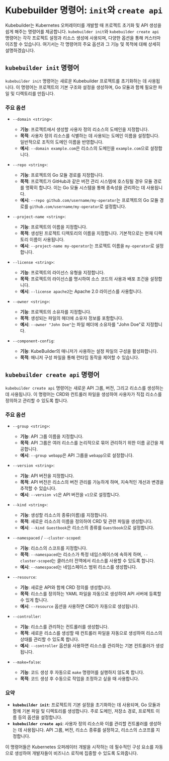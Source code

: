 
# Kubebuilder 명령어: `init`와 `create api`

Kubebuilder는 Kubernetes 오퍼레이터를 개발할 때 프로젝트 초기화 및 API 생성을 쉽게 해주는 명령어를 제공합니다. `kubebuilder init`와 `kubebuilder create api` 명령어는 각각 프로젝트 설정과 리소스 생성에 사용되며, 다양한 옵션을 통해 커스터마이즈할 수 있습니다. 여기서는 각 명령어의 주요 옵션과 그 기능 및 목적에 대해 상세히 설명하겠습니다.

## `kubebuilder init` 명령어

`kubebuilder init` 명령어는 새로운 Kubebuilder 프로젝트를 초기화하는 데 사용됩니다. 이 명령어는 프로젝트의 기본 구조와 설정을 생성하며, Go 모듈과 함께 필요한 파일 및 디렉토리를 만듭니다.

### 주요 옵션

- `--domain <string>`:
  - **기능**: 프로젝트에서 생성할 사용자 정의 리소스의 도메인을 지정합니다.
  - **목적**: 사용자 정의 리소스를 식별하는 데 사용되는 도메인 이름을 설정합니다. 일반적으로 조직의 도메인 이름을 반영합니다.
  - **예시**: `--domain example.com`은 리소스의 도메인을 `example.com`으로 설정합니다.

- `--repo <string>`:
  - **기능**: 프로젝트의 Go 모듈 경로를 지정합니다.
  - **목적**: 프로젝트가 GitHub과 같은 버전 관리 시스템에 호스팅될 경우 모듈 경로를 명확히 합니다. 이는 Go 모듈 시스템을 통해 종속성을 관리하는 데 사용됩니다.
  - **예시**: `--repo github.com/username/my-operator`는 프로젝트의 Go 모듈 경로를 `github.com/username/my-operator`로 설정합니다.

- `--project-name <string>`:
  - **기능**: 프로젝트의 이름을 지정합니다.
  - **목적**: 생성된 프로젝트 디렉토리의 이름을 지정합니다. 기본적으로는 현재 디렉토리 이름이 사용됩니다.
  - **예시**: `--project-name my-operator`는 프로젝트 이름을 `my-operator`로 설정합니다.

- `--license <string>`:
  - **기능**: 프로젝트의 라이선스 유형을 지정합니다.
  - **목적**: 프로젝트의 라이선스를 명시하여 소스 코드의 사용과 배포 조건을 설정합니다.
  - **예시**: `--license apache2`는 Apache 2.0 라이선스를 사용합니다.

- `--owner <string>`:
  - **기능**: 프로젝트의 소유자를 지정합니다.
  - **목적**: 생성되는 파일의 헤더에 소유자 정보를 포함합니다.
  - **예시**: `--owner "John Doe"`는 파일 헤더에 소유자를 "John Doe"로 지정합니다.

- `--component-config`:
  - **기능**: KubeBuilder의 매니저가 사용하는 설정 파일의 구성을 활성화합니다.
  - **목적**: 매니저 구성 파일을 통해 런타임 동작을 제어할 수 있습니다.

## `kubebuilder create api` 명령어

`kubebuilder create api` 명령어는 새로운 API 그룹, 버전, 그리고 리소스를 생성하는 데 사용됩니다. 이 명령어는 CRD와 컨트롤러 파일을 생성하여 사용자가 직접 리소스를 정의하고 관리할 수 있도록 합니다.

### 주요 옵션

- `--group <string>`:
  - **기능**: API 그룹 이름을 지정합니다.
  - **목적**: API 그룹은 여러 리소스를 논리적으로 묶어 관리하기 위한 이름 공간을 제공합니다.
  - **예시**: `--group webapp`은 API 그룹을 `webapp`으로 설정합니다.

- `--version <string>`:
  - **기능**: API 버전을 지정합니다.
  - **목적**: API 버전은 리소스의 버전 관리를 가능하게 하며, 지속적인 개선과 변경을 추적할 수 있습니다.
  - **예시**: `--version v1`은 API 버전을 `v1`으로 설정합니다.

- `--kind <string>`:
  - **기능**: 생성할 리소스의 종류(이름)를 지정합니다.
  - **목적**: 새로운 리소스의 이름을 정의하여 CRD 및 관련 파일을 생성합니다.
  - **예시**: `--kind Guestbook`은 리소스의 종류를 `Guestbook`으로 설정합니다.

- `--namespaced` / `--cluster-scoped`:
  - **기능**: 리소스의 스코프를 지정합니다.
  - **목적**: `--namespaced`는 리소스가 특정 네임스페이스에 속하게 하며, `--cluster-scoped`는 클러스터 전역에서 리소스를 사용할 수 있도록 합니다.
  - **예시**: `--namespaced`는 네임스페이스 범위 리소스를 생성합니다.

- `--resource`:
  - **기능**: 새로운 API와 함께 CRD 정의를 생성합니다.
  - **목적**: 리소스를 정의하는 YAML 파일을 자동으로 생성하여 API 서버에 등록할 수 있게 합니다.
  - **예시**: `--resource` 옵션을 사용하면 CRD가 자동으로 생성됩니다.

- `--controller`:
  - **기능**: 리소스를 관리하는 컨트롤러를 생성합니다.
  - **목적**: 새로운 리소스를 생성할 때 컨트롤러 파일을 자동으로 생성하여 리소스의 상태를 관리할 수 있도록 합니다.
  - **예시**: `--controller` 옵션을 사용하면 리소스를 관리하는 기본 컨트롤러가 생성됩니다.

- `--make=false`:
  - **기능**: 코드 생성 후 자동으로 `make` 명령어를 실행하지 않도록 합니다.
  - **목적**: 코드 생성 후 수동으로 작업을 조정하고 싶을 때 사용합니다.

### 요약

- **`kubebuilder init`**: 프로젝트의 기본 설정을 초기화하는 데 사용되며, Go 모듈과 함께 기본 파일 및 디렉토리를 생성합니다. 주로 도메인, 저장소 경로, 프로젝트 이름 등의 옵션을 설정합니다.
- **`kubebuilder create api`**: 사용자 정의 리소스와 이를 관리할 컨트롤러를 생성하는 데 사용됩니다. API 그룹, 버전, 리소스 종류를 설정하고, 리소스의 스코프를 지정합니다.

이 명령어들은 Kubernetes 오퍼레이터 개발을 시작하는 데 필수적인 구성 요소를 자동으로 생성하여 개발자들이 비즈니스 로직에 집중할 수 있도록 도와줍니다.
